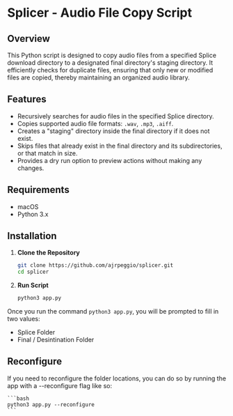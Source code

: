 # Splicer - Audio File Copy Script

## Overview

This Python script is designed to copy audio files from a specified Splice download directory to a designated final directory's staging directory. It efficiently checks for duplicate files, ensuring that only new or modified files are copied, thereby maintaining an organized audio library.

## Features

- Recursively searches for audio files in the specified Splice directory.
- Copies supported audio file formats: `.wav`, `.mp3`, `.aiff`.
- Creates a "staging" directory inside the final directory if it does not exist.
- Skips files that already exist in the final directory and its subdirectories, or that match in size.
- Provides a dry run option to preview actions without making any changes.

## Requirements

- macOS
- Python 3.x

## Installation

1. **Clone the Repository**

    ```bash
    git clone https://github.com/ajrpeggio/splicer.git
    cd splicer
    ```

1. **Run Script**

    ```bash
    python3 app.py
    ```

Once you run the command `python3 app.py`, you will be prompted to fill in two values:

- Splice Folder
- Final / Desintination Folder

## Reconfigure

If you need to reconfigure the folder locations, you can do so by running the app with a --reconfigure flag like so:

    ```bash
    python3 app.py --reconfigure
    ```
